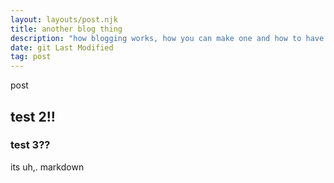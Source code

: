 ```yaml
---
layout: layouts/post.njk
title: another blog thing
description: "how blogging works, how you can make one and how to have fun while doing it!"
date: git Last Modified
tag: post
---
```


post

## test 2!!

### test 3??


its uh,. markdown